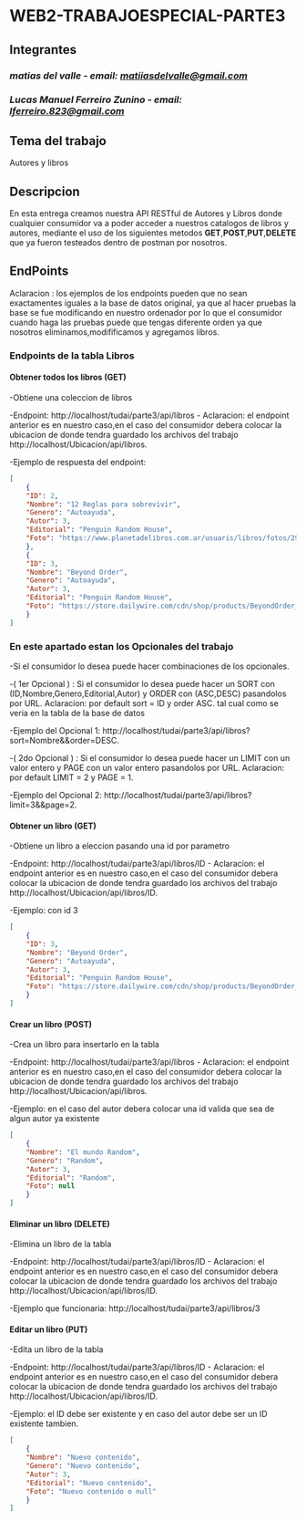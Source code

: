 # WEB2-TRABAJOESPECIAL-PARTE3

## Integrantes

### *matias del valle - email: matiiasdelvalle@gmail.com*

### *Lucas Manuel Ferreiro Zunino - email: lferreiro.823@gmail.com*

## Tema del trabajo

Autores y libros

## Descripcion

En esta entrega creamos nuestra API RESTful de Autores y Libros donde cualquier consumidor va a poder acceder a nuestros catalogos de libros y autores, mediante el uso de los siguientes metodos **GET**,**POST**,**PUT**,**DELETE** que ya fueron testeados dentro de postman por nosotros.

## EndPoints

Aclaracion : los ejemplos de los endpoints pueden que no sean exactamentes iguales a la base de datos original, ya que al hacer pruebas la base se fue modificando en nuestro ordenador por lo que el consumidor cuando haga las pruebas puede que tengas diferente orden ya que nosotros eliminamos,modifificamos y agregamos libros.

### Endpoints de la tabla Libros

#### Obtener todos los libros (GET)

-Obtiene una coleccion de libros 

-Endpoint: http://localhost/tudai/parte3/api/libros - Aclaracion: el endpoint anterior es en nuestro caso,en el caso del consumidor debera colocar la ubicacion de donde tendra guardado los archivos del trabajo http://localhost/Ubicacion/api/libros.

-Ejemplo de respuesta del endpoint:

```json
[
    {
    "ID": 2,
    "Nombre": "12 Reglas para sobrevivir",
    "Genero": "Autoayuda",
    "Autor": 3,
    "Editorial": "Penguin Random House",
    "Foto": "https://www.planetadelibros.com.ar/usuaris/libros/fotos/290/m_libros/portada_12-reglas-para-vivir_jordan-b-peterson_201901222004.jpg"
    },
    {
    "ID": 3,
    "Nombre": "Beyond Order",
    "Genero": "Autoayuda",
    "Autor": 3,
    "Editorial": "Penguin Random House",
    "Foto": "https://store.dailywire.com/cdn/shop/products/BeyondOrder_Transparent_1400x.png?v=1665160615"
    }
]
```
### En este apartado estan los Opcionales del trabajo

-Si el consumidor lo desea puede hacer combinaciones de los opcionales.

-( 1er Opcional ) : Si el consumidor lo desea puede hacer un SORT con (ID,Nombre,Genero,Editorial,Autor) y ORDER con (ASC,DESC) pasandolos por URL.
    Aclaracion: por default sort = ID y order ASC. tal cual como se veria en la tabla de la base de datos

-Ejemplo del Opcional 1: http://localhost/tudai/parte3/api/libros?sort=Nombre&&order=DESC. 

-( 2do Opcional ) : Si el consumidor lo desea puede hacer un LIMIT con un valor entero y PAGE con un valor entero pasandolos por URL.
    Aclaracion: por default LIMIT = 2 y PAGE = 1.

-Ejemplo del Opcional 2: http://localhost/tudai/parte3/api/libros?limit=3&&page=2. 



#### Obtener un libro (GET)

-Obtiene un libro a eleccion pasando una id por parametro

-Endpoint: http://localhost/tudai/parte3/api/libros/ID - Aclaracion: el endpoint anterior es en nuestro caso,en el caso del consumidor debera colocar la ubicacion de donde tendra guardado los archivos del trabajo http://localhost/Ubicacion/api/libros/ID.

-Ejemplo: con id 3

```json
[
    {
    "ID": 3,
    "Nombre": "Beyond Order",
    "Genero": "Autoayuda",
    "Autor": 3,
    "Editorial": "Penguin Random House",
    "Foto": "https://store.dailywire.com/cdn/shop/products/BeyondOrder_Transparent_1400x.png?v=1665160615"
    }
]
```

#### Crear un libro (POST)

-Crea un libro para insertarlo en la tabla

-Endpoint: http://localhost/tudai/parte3/api/libros - Aclaracion: el endpoint anterior es en nuestro caso,en el caso del consumidor debera colocar la ubicacion de donde tendra guardado los archivos del trabajo http://localhost/Ubicacion/api/libros.

-Ejemplo: en el caso del autor debera colocar una id valida que sea de algun autor ya existente

```json
[
    {
    "Nombre": "El mundo Random",
    "Genero": "Random",
    "Autor": 3,
    "Editorial": "Random",
    "Foto": null
    }
]
```

#### Eliminar un libro (DELETE)

-Elimina un libro de la tabla

-Endpoint: http://localhost/tudai/parte3/api/libros/ID - Aclaracion: el endpoint anterior es en nuestro caso,en el caso del consumidor debera colocar la ubicacion de donde tendra guardado los archivos del trabajo http://localhost/Ubicacion/api/libros/ID.

-Ejemplo que funcionaria: http://localhost/tudai/parte3/api/libros/3

#### Editar un libro (PUT)

-Edita un libro de la tabla

-Endpoint: http://localhost/tudai/parte3/api/libros/ID - Aclaracion: el endpoint anterior es en nuestro caso,en el caso del consumidor debera colocar la ubicacion de donde tendra guardado los archivos del trabajo http://localhost/Ubicacion/api/libros/ID.

-Ejemplo: el ID debe ser existente y en caso del autor debe ser un ID existente tambien.

```json
[
    {
    "Nombre": "Nuevo contenido",
    "Genero": "Nuevo contenido",
    "Autor": 3,
    "Editorial": "Nuevo contenido",
    "Foto": "Nuevo contenido o null"
    }
]
```
